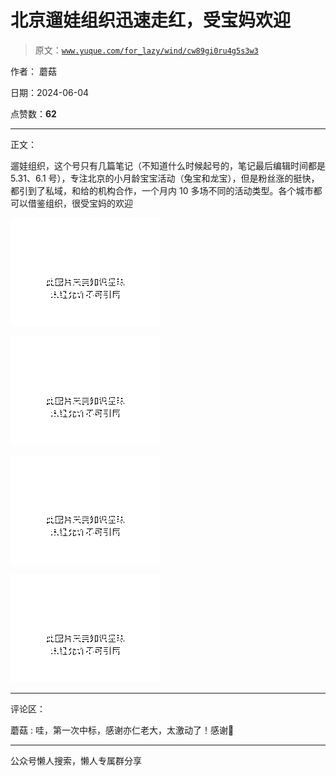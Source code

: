 # 北京遛娃组织迅速走红，受宝妈欢迎

> 原文：[`www.yuque.com/for_lazy/wind/cw89gi0ru4g5s3w3`](https://www.yuque.com/for_lazy/wind/cw89gi0ru4g5s3w3)

作者： 蘑菇

日期：2024-06-04

点赞数：**62**

* * *

正文：

遛娃组织，这个号只有几篇笔记（不知道什么时候起号的，笔记最后编辑时间都是 5.31、6.1 号），专注北京的小月龄宝宝活动（兔宝和龙宝），但是粉丝涨的挺快，都引到了私域，和给的机构合作，一个月内 10 多场不同的活动类型。各个城市都可以借鉴组织，很受宝妈的欢迎

![](img/f806060cf204274c0354a47a9bc4da8a.png)

![](img/d352b098ed19876e6a118d2885b77e3d.png)

![](img/d62320cb9a90437546082506a20dbf86.png)

![](img/eeadc5336c029fb0e0cf43de2c82cd19.png)

* * *

评论区：

蘑菇 : 哇，第一次中标，感谢亦仁老大，太激动了！感谢🙏

* * *

公众号懒人搜索，懒人专属群分享